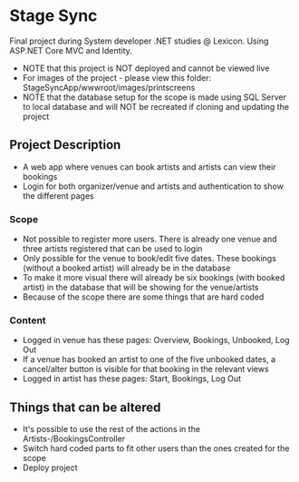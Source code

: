 # Stage Sync
Final project during System developer .NET studies @ Lexicon. Using ASP.NET Core MVC and Identity.
* NOTE that this project is NOT deployed and cannot be viewed live
* For images of the project - please view this folder: StageSyncApp/wwwroot/images/printscreens
* NOTE that the database setup for the scope is made using SQL Server to local database and will NOT be recreated if cloning and updating the project

## Project Description
* A web app where venues can book artists and artists can view their bookings
* Login for both organizer/venue and artists and authentication to show the different pages

### Scope
* Not possible to register more users. There is already one venue and three artists registered that can be used to login
* Only possible for the venue to book/edit five dates. These bookings (without a booked artist) will already be in the database
* To make it more visual there will already be six bookings (with booked artist) in the database that will be showing for the venue/artists
* Because of the scope there are some things that are hard coded

### Content
* Logged in venue has these pages: Overview, Bookings, Unbooked, Log Out
* If a venue has booked an artist to one of the five unbooked dates, a cancel/alter button is visible for that booking in the relevant views
* Logged in artist has these pages: Start, Bookings, Log Out

## Things that can be altered
* It's possible to use the rest of the actions in the Artists-/BookingsController
* Switch hard coded parts to fit other users than the ones created for the scope
* Deploy project
